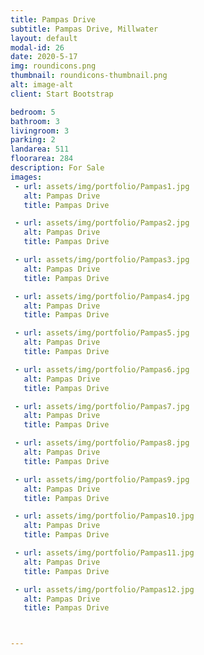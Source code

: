 ```yaml
---
title: Pampas Drive
subtitle: Pampas Drive, Millwater
layout: default
modal-id: 26
date: 2020-5-17
img: roundicons.png
thumbnail: roundicons-thumbnail.png
alt: image-alt
client: Start Bootstrap

bedroom: 5
bathroom: 3
livingroom: 3
parking: 2
landarea: 511
floorarea: 284
description: For Sale
images:
 - url: assets/img/portfolio/Pampas1.jpg
   alt: Pampas Drive
   title: Pampas Drive

 - url: assets/img/portfolio/Pampas2.jpg
   alt: Pampas Drive
   title: Pampas Drive

 - url: assets/img/portfolio/Pampas3.jpg
   alt: Pampas Drive
   title: Pampas Drive

 - url: assets/img/portfolio/Pampas4.jpg
   alt: Pampas Drive
   title: Pampas Drive

 - url: assets/img/portfolio/Pampas5.jpg
   alt: Pampas Drive
   title: Pampas Drive

 - url: assets/img/portfolio/Pampas6.jpg
   alt: Pampas Drive
   title: Pampas Drive

 - url: assets/img/portfolio/Pampas7.jpg
   alt: Pampas Drive
   title: Pampas Drive

 - url: assets/img/portfolio/Pampas8.jpg
   alt: Pampas Drive
   title: Pampas Drive

 - url: assets/img/portfolio/Pampas9.jpg
   alt: Pampas Drive
   title: Pampas Drive

 - url: assets/img/portfolio/Pampas10.jpg
   alt: Pampas Drive
   title: Pampas Drive

 - url: assets/img/portfolio/Pampas11.jpg
   alt: Pampas Drive
   title: Pampas Drive

 - url: assets/img/portfolio/Pampas12.jpg
   alt: Pampas Drive
   title: Pampas Drive



---
```

